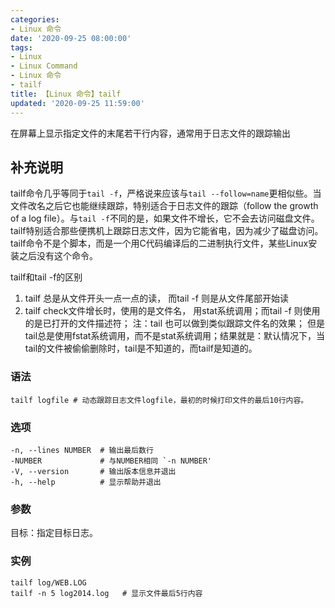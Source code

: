 ```yaml
---
categories:
- Linux 命令
date: '2020-09-25 08:00:00'
tags:
- Linux
- Linux Command
- Linux 命令
- tailf
title: 【Linux 命令】tailf
updated: '2020-09-25 11:59:00'
---
```


在屏幕上显示指定文件的末尾若干行内容，通常用于日志文件的跟踪输出

## 补充说明

tailf命令几乎等同于`tail -f`，严格说来应该与`tail --follow=name`更相似些。当文件改名之后它也能继续跟踪，特别适合于日志文件的跟踪（follow the growth of a log file）。与`tail -f`不同的是，如果文件不增长，它不会去访问磁盘文件。tailf特别适合那些便携机上跟踪日志文件，因为它能省电，因为减少了磁盘访问。tailf命令不是个脚本，而是一个用C代码编译后的二进制执行文件，某些Linux安装之后没有这个命令。

tailf和tail -f的区别

1. tailf 总是从文件开头一点一点的读， 而tail -f 则是从文件尾部开始读
2. tailf check文件增长时，使用的是文件名， 用stat系统调用；而tail -f 则使用的是已打开的文件描述符； 注：tail 也可以做到类似跟踪文件名的效果； 但是tail总是使用fstat系统调用，而不是stat系统调用；结果就是：默认情况下，当tail的文件被偷偷删除时，tail是不知道的，而tailf是知道的。

###  语法

```shell
tailf logfile # 动态跟踪日志文件logfile，最初的时候打印文件的最后10行内容。
```

###  选项

```shell
-n, --lines NUMBER  # 输出最后数行
-NUMBER             # 与NUMBER相同 `-n NUMBER'
-V, --version       # 输出版本信息并退出
-h, --help          # 显示帮助并退出
```

###  参数

目标：指定目标日志。

### 实例

```shell
tailf log/WEB.LOG 
tailf -n 5 log2014.log   # 显示文件最后5行内容
```


<!-- Linux命令行搜索引擎：https://jaywcjlove.github.io/linux-command/ -->
